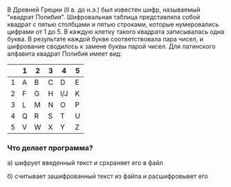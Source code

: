 # 

В Древней Греции (II в. до н.э.) был известен шифр, называемый "квадрат Полибия". Шифровальная таблица представляла собой квадрат с пятью столбцами и пятью строками, которые нумеровались цифрами от 1 до
5.	В каждую клетку такого квадрата записывалась одна буква. В результате каждой букве соответствовала пара чисел, и шифрование сводилось к замене буквы парой чисел. Для латинского алфавита квадрат Полибия имеет вид:

|  | 1 | 2 | 3 | 4 | 5 | 
|-----------|-----------|-----------|-----------|----------|----------|
| 1 | A | B | C | D | E |
| 2 | F | G | H | I/J |K |
| 3 | L | M | N | O | P |
| 4 | Q | R | S | T | U |
| 5 | V | W | X | Y | Z |


### Что делает программа?


а) шифрует введенный текст и срхраняет его в файл

б) считывает зашифрованный текст из файла и расшифровывет его
